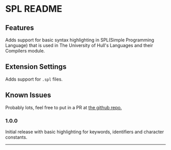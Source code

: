 # SPL README

## Features

Adds support for basic syntax highlighting in SPL(Simple Programming Language) that is used in The University of Hull's Languages and their Compilers module.

## Extension Settings

Adds support for `.spl` files.

## Known Issues

Probably lots, feel free to put in a PR at [the github repo.](https://help.github.com/articles/markdown-basics/)


### 1.0.0

Initial release with basic highlighting for keywords, identifiers and character constants.


-----------------------------------------------------------------------------------------------------------


